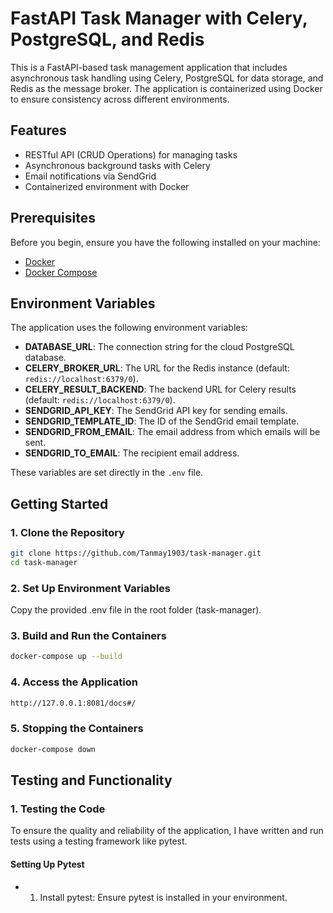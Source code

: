 # FastAPI Task Manager with Celery, PostgreSQL, and Redis

This is a FastAPI-based task management application that includes asynchronous task handling using Celery, PostgreSQL for data storage, and Redis as the message broker. The application is containerized using Docker to ensure consistency across different environments.

## Features

- RESTful API (CRUD Operations) for managing tasks
- Asynchronous background tasks with Celery
- Email notifications via SendGrid
- Containerized environment with Docker

## Prerequisites

Before you begin, ensure you have the following installed on your machine:

- [Docker](https://docs.docker.com/get-docker/)
- [Docker Compose](https://docs.docker.com/compose/install/)

## Environment Variables

The application uses the following environment variables:

- **DATABASE_URL**: The connection string for the cloud PostgreSQL database.
- **CELERY_BROKER_URL**: The URL for the Redis instance (default: `redis://localhost:6379/0`).
- **CELERY_RESULT_BACKEND**: The backend URL for Celery results (default: `redis://localhost:6379/0`).
- **SENDGRID_API_KEY**: The SendGrid API key for sending emails.
- **SENDGRID_TEMPLATE_ID**: The ID of the SendGrid email template.
- **SENDGRID_FROM_EMAIL**: The email address from which emails will be sent.
- **SENDGRID_TO_EMAIL**: The recipient email address.

These variables are set directly in the `.env` file.

## Getting Started

### 1. Clone the Repository

```bash
git clone https://github.com/Tanmay1903/task-manager.git
cd task-manager
```

### 2. Set Up Environment Variables

Copy the provided .env file in the root folder (task-manager).

### 3. Build and Run the Containers

```bash
docker-compose up --build
```

### 4. Access the Application

```bash
http://127.0.0.1:8081/docs#/
```

### 5. Stopping the Containers

```bash
docker-compose down
```

## Testing and Functionality

### 1. Testing the Code
To ensure the quality and reliability of the application, I have written and run tests using a testing framework like pytest.

#### Setting Up Pytest
- 1. Install pytest: Ensure pytest is installed in your environment.
